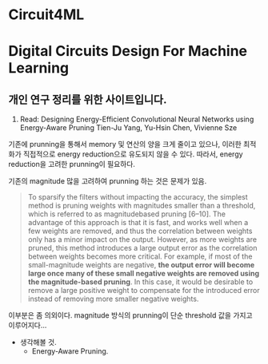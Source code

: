 # Circuit4ML
# Digital Circuits Design For Machine Learning
## 개인 연구 정리를 위한 사이트입니다.

1. Read: Designing Energy-Efficient Convolutional Neural Networks using Energy-Aware Pruning
         Tien-Ju Yang, Yu-Hsin Chen, Vivienne Sze

기존에 prunning을 통해서 memory 및 연산의 양을 크게 줄이고 있으나, 이러한 최적화가 직접적으로 energy reduction으로 유도되지 않을 수 있다.
따라서, energy reduction을 고려한 prunning이 필요하다.

기존의 magnitude 많을 고려하여 prunning 하는 것은 문제가 있음.

>To sparsify the filters without impacting the accuracy, the simplest method is pruning weights with magnitudes smaller than a threshold, which is referred to as magnitudebased pruning [6–10]. The advantage of this approach is that it is fast, and works well when a few weights are removed, and thus the correlation between weights only has a minor impact on the output. However, as more weights are pruned, this method introduces a large output error as the correlation between weights becomes more critical. For example, if most of the small-magnitude weights are negative, **the output error will become large once many of these small negative weights are removed using the magnitude-based pruning**. In this case, it would be desirable to remove a large positive weight to compensate for the introduced error instead of removing more smaller negative weights.

이부분은 좀 의외이다. magnitude 방식의 prunning이 단순 threshold 값을 가지고 이루어지다...


  - 생각해볼 것.
    - Energy-Aware Pruning.
         
         





